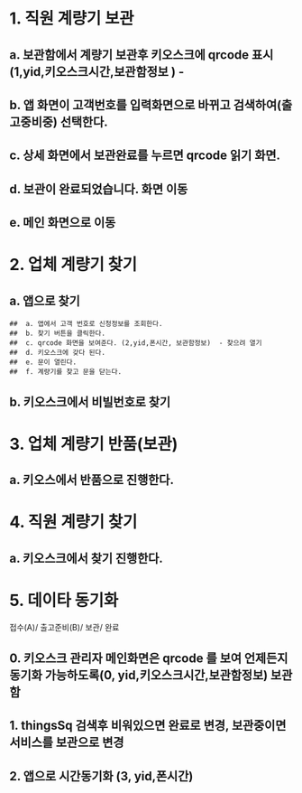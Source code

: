 
# 1. 직원 계량기 보관 
  ##  a.  보관함에서 계량기 보관후 키오스크에 qrcode 표시(1,yid,키오스크시간,보관함정보 ) - 
  ##  b.  앱 화면이 고객번호를 입력화면으로 바뀌고 검색하여(출고중비중) 선택한다.
  ##  c.  상세 화면에서 보관완료를 누르면 qrcode 읽기 화면.
  ##  d.  보관이 완료되었습니다. 화면 이동
  ##  e.  메인 화면으로 이동
  
# 2. 업체 계량기 찾기
  ##  a. 앱으로 찾기
    ##  a. 앱에서 고객 번호로 신청정보를 조회한다.
    ##  b. 찾기 버튼을 클릭한다.
    ##  c. qrcode 화면을 보여준다. (2,yid,폰시간, 보관함정보)  - 찾으려 열기
    ##  d. 키오스크에 갖다 된다.
    ##  e. 문이 열린다.
    ##  f. 계량기를 찾고 문을 닫는다.
    
  ##  b.  키오스크에서 비빌번호로 찾기
    
  
# 3.  업체 계량기 반품(보관)
  ##  a. 키오스에서 반품으로 진행한다.

# 4. 직원 계량기 찾기
  ##  a. 키오스크에서 찾기 진행한다.
  
# 5. 데이타 동기화
  접수(A)/  출고준비(B)/  보관/  완료
  ##  0. 키오스크 관리자 메인화면은 qrcode 를 보여 언제든지 동기화 가능하도록(0, yid,키오스크시간,보관함정보) 보관함
  ##  1.  thingsSq 검색후 비워있으면 완료로 변경, 보관중이면 서비스를 보관으로 변경
  ##  2.  앱으로 시간동기화 (3, yid,폰시간)
    
